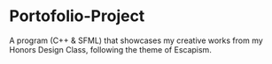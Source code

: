 # Portofolio-Project
A program (C++ &amp; SFML) that showcases my creative works from my Honors Design Class, following the theme of Escapism. 
